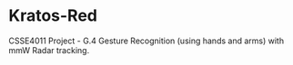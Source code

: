 # Kratos-Red
CSSE4011 Project - G.4 Gesture Recognition (using hands and arms) with mmW Radar tracking.
